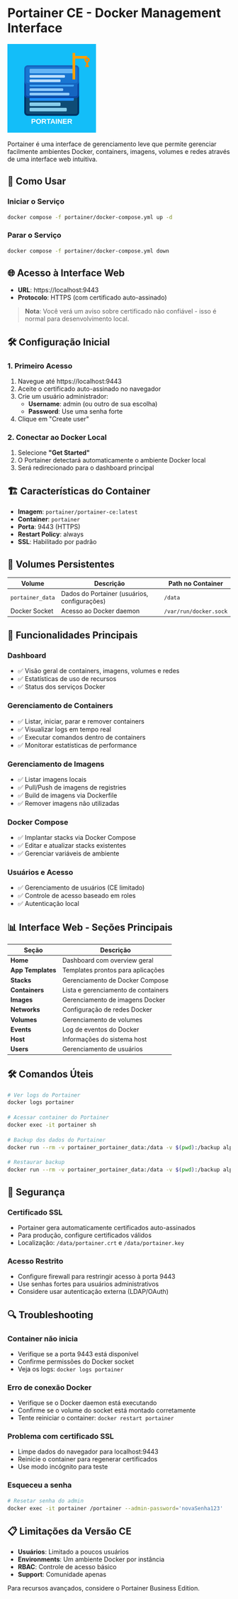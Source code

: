 # Portainer CE - Docker Management Interface

![Portainer](../images/portainer.svg)

Portainer é uma interface de gerenciamento leve que permite gerenciar facilmente ambientes Docker, containers, imagens, volumes e redes através de uma interface web intuitiva.

## 🚀 Como Usar

### Iniciar o Serviço

```bash
docker compose -f portainer/docker-compose.yml up -d
```

### Parar o Serviço

```bash
docker compose -f portainer/docker-compose.yml down
```

## 🌐 Acesso à Interface Web

- **URL**: https://localhost:9443
- **Protocolo**: HTTPS (com certificado auto-assinado)

> **Nota**: Você verá um aviso sobre certificado não confiável - isso é normal para desenvolvimento local.

## 🛠️ Configuração Inicial

### 1. Primeiro Acesso
1. Navegue até https://localhost:9443
2. Aceite o certificado auto-assinado no navegador
3. Crie um usuário administrador:
   - **Username**: admin (ou outro de sua escolha)
   - **Password**: Use uma senha forte
4. Clique em "Create user"

### 2. Conectar ao Docker Local
1. Selecione **"Get Started"**
2. O Portainer detectará automaticamente o ambiente Docker local
3. Será redirecionado para o dashboard principal

## 🏗️ Características do Container

- **Imagem**: `portainer/portainer-ce:latest`
- **Container**: `portainer`
- **Porta**: 9443 (HTTPS)
- **Restart Policy**: always
- **SSL**: Habilitado por padrão

## 💾 Volumes Persistentes

| Volume | Descrição | Path no Container |
|--------|-----------|-------------------|
| `portainer_data` | Dados do Portainer (usuários, configurações) | `/data` |
| Docker Socket | Acesso ao Docker daemon | `/var/run/docker.sock` |

## 🎯 Funcionalidades Principais

### Dashboard
- ✅ Visão geral de containers, imagens, volumes e redes
- ✅ Estatísticas de uso de recursos
- ✅ Status dos serviços Docker

### Gerenciamento de Containers
- ✅ Listar, iniciar, parar e remover containers
- ✅ Visualizar logs em tempo real
- ✅ Executar comandos dentro de containers
- ✅ Monitorar estatísticas de performance

### Gerenciamento de Imagens
- ✅ Listar imagens locais
- ✅ Pull/Push de imagens de registries
- ✅ Build de imagens via Dockerfile
- ✅ Remover imagens não utilizadas

### Docker Compose
- ✅ Implantar stacks via Docker Compose
- ✅ Editar e atualizar stacks existentes
- ✅ Gerenciar variáveis de ambiente

### Usuários e Acesso
- ✅ Gerenciamento de usuários (CE limitado)
- ✅ Controle de acesso baseado em roles
- ✅ Autenticação local

## 📊 Interface Web - Seções Principais

| Seção | Descrição |
|-------|-----------|
| **Home** | Dashboard com overview geral |
| **App Templates** | Templates prontos para aplicações |
| **Stacks** | Gerenciamento de Docker Compose |
| **Containers** | Lista e gerenciamento de containers |
| **Images** | Gerenciamento de imagens Docker |
| **Networks** | Configuração de redes Docker |
| **Volumes** | Gerenciamento de volumes |
| **Events** | Log de eventos do Docker |
| **Host** | Informações do sistema host |
| **Users** | Gerenciamento de usuários |

## 🛠️ Comandos Úteis

```bash
# Ver logs do Portainer
docker logs portainer

# Acessar container do Portainer
docker exec -it portainer sh

# Backup dos dados do Portainer
docker run --rm -v portainer_portainer_data:/data -v $(pwd):/backup alpine tar czf /backup/portainer_backup.tar.gz -C /data .

# Restaurar backup
docker run --rm -v portainer_portainer_data:/data -v $(pwd):/backup alpine tar xzf /backup/portainer_backup.tar.gz -C /data
```

## 🔐 Segurança

### Certificado SSL
- Portainer gera automaticamente certificados auto-assinados
- Para produção, configure certificados válidos
- Localização: `/data/portainer.crt` e `/data/portainer.key`

### Acesso Restrito
- Configure firewall para restringir acesso à porta 9443
- Use senhas fortes para usuários administrativos
- Considere usar autenticação externa (LDAP/OAuth)

## 🔍 Troubleshooting

### Container não inicia
- Verifique se a porta 9443 está disponível
- Confirme permissões do Docker socket
- Veja os logs: `docker logs portainer`

### Erro de conexão Docker
- Verifique se o Docker daemon está executando
- Confirme se o volume do socket está montado corretamente
- Tente reiniciar o container: `docker restart portainer`

### Problema com certificado SSL
- Limpe dados do navegador para localhost:9443
- Reinicie o container para regenerar certificados
- Use modo incógnito para teste

### Esqueceu a senha
```bash
# Resetar senha do admin
docker exec -it portainer /portainer --admin-password='novaSenha123'
```

## 📋 Limitações da Versão CE

- **Usuários**: Limitado a poucos usuários
- **Environments**: Um ambiente Docker por instância
- **RBAC**: Controle de acesso básico
- **Support**: Comunidade apenas

Para recursos avançados, considere o Portainer Business Edition.
